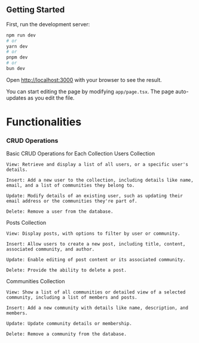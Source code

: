 ## Getting Started

First, run the development server:

```bash
npm run dev
# or
yarn dev
# or
pnpm dev
# or
bun dev
```

Open [http://localhost:3000](http://localhost:3000) with your browser to see the result.

You can start editing the page by modifying `app/page.tsx`. The page auto-updates as you edit the file.


# Functionalities
### CRUD Operations

Basic CRUD Operations for Each Collection
Users Collection

    View: Retrieve and display a list of all users, or a specific user's details.

    Insert: Add a new user to the collection, including details like name, email, and a list of communities they belong to.

    Update: Modify details of an existing user, such as updating their email address or the communities they're part of.

    Delete: Remove a user from the database.

Posts Collection

    View: Display posts, with options to filter by user or community.

    Insert: Allow users to create a new post, including title, content, associated community, and author.

    Update: Enable editing of post content or its associated community.

    Delete: Provide the ability to delete a post.

Communities Collection

    View: Show a list of all communities or detailed view of a selected community, including a list of members and posts.

    Insert: Add a new community with details like name, description, and members.

    Update: Update community details or membership.
    
    Delete: Remove a community from the database.